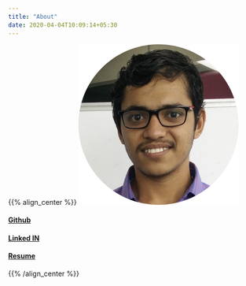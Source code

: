 ```yaml
---
title: "About"
date: 2020-04-04T10:09:14+05:30
---
```

{{% align_center %}}
![Profile Pic](/profile.png)

#### [Github](https://github.com/PuneethaPai)
#### [Linked IN](https://www.linkedin.com/in/puneeth-pai-b3b299a1/)
#### [Resume](/Puneetha%20Pai.docx)
{{% /align_center %}}